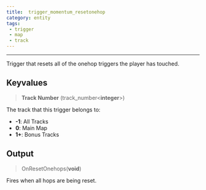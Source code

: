 ```yaml
---
title:  trigger_momentum_resetonehop
category: entity
tags:
 - trigger
 - map
 - track
---
```

----

Trigger that resets all of the onehop triggers the player has touched.

## Keyvalues

>**Track Number** (track_number&lt;**integer**&gt;)

The track that this trigger belongs to: 

 - **-1**: All Tracks
 - **0**: Main Map
 - **1+**: Bonus Tracks

## Output

> OnResetOnehops(**void**)

Fires when all hops are being reset.